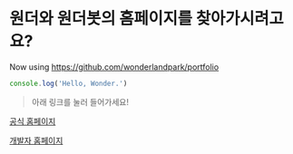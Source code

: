 # 원더와 원더봇의 홈페이지를 찾아가시려고요?

Now using https://github.com/wonderlandpark/portfolio

```js
console.log('Hello, Wonder.')
```

> 아래 링크를 눌러 들어가세요!

[공식 홈페이지](http://wonderbot.xyz)

[개발자 홈페이지](http://dev.wonderbot.xyz)
